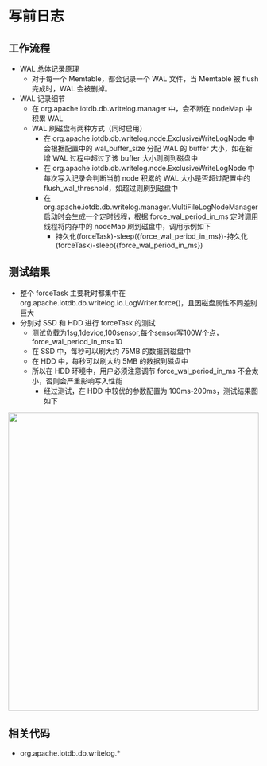 <!--

    Licensed to the Apache Software Foundation (ASF) under one
    or more contributor license agreements.  See the NOTICE file
    distributed with this work for additional information
    regarding copyright ownership.  The ASF licenses this file
    to you under the Apache License, Version 2.0 (the
    "License"); you may not use this file except in compliance
    with the License.  You may obtain a copy of the License at

        http://www.apache.org/licenses/LICENSE-2.0

    Unless required by applicable law or agreed to in writing,
    software distributed under the License is distributed on an
    "AS IS" BASIS, WITHOUT WARRANTIES OR CONDITIONS OF ANY
    KIND, either express or implied.  See the License for the
    specific language governing permissions and limitations
    under the License.

-->

# 写前日志

## 工作流程

* WAL 总体记录原理
  * 对于每一个 Memtable，都会记录一个 WAL 文件，当 Memtable 被 flush 完成时，WAL 会被删掉。
* WAL 记录细节
  * 在 org.apache.iotdb.db.writelog.manager 中，会不断在 nodeMap 中积累 WAL
  * WAL 刷磁盘有两种方式（同时启用）
    * 在 org.apache.iotdb.db.writelog.node.ExclusiveWriteLogNode 中会根据配置中的 wal_buffer_size 分配 WAL 的 buffer 大小，如在新增 WAL 过程中超过了该 buffer 大小则刷到磁盘中
    * 在 org.apache.iotdb.db.writelog.node.ExclusiveWriteLogNode 中每次写入记录会判断当前 node 积累的 WAL 大小是否超过配置中的 flush_wal_threshold，如超过则刷到磁盘中
    * 在 org.apache.iotdb.db.writelog.manager.MultiFileLogNodeManager 启动时会生成一个定时线程，根据 force_wal_period_in_ms 定时调用线程将内存中的 nodeMap 刷到磁盘中，调用示例如下
      * 持久化(forceTask)-sleep({force_wal_period_in_ms})-持久化(forceTask)-sleep({force_wal_period_in_ms})

## 测试结果

* 整个 forceTask 主要耗时都集中在 org.apache.iotdb.db.writelog.io.LogWriter.force()，且因磁盘属性不同差别巨大
* 分别对 SSD 和 HDD 进行 forceTask 的测试
  * 测试负载为1sg,1device,100sensor,每个sensor写100W个点，force_wal_period_in_ms=10
  * 在 SSD 中，每秒可以刷大约 75MB 的数据到磁盘中
  * 在 HDD 中，每秒可以刷大约 5MB 的数据到磁盘中
  * 所以在 HDD 环境中，用户必须注意调节 force_wal_period_in_ms 不会太小，否则会严重影响写入性能
    * 经过测试，在 HDD 中较优的参数配置为 100ms-200ms，测试结果图如下
<img style="width:100%; max-width:800px; max-height:600px; margin-left:auto; margin-right:auto; display:block;" src="https://user-images.githubusercontent.com/24886743/93157479-e3319f80-f73c-11ea-836f-459d03cb2fab.png">

## 相关代码

* org.apache.iotdb.db.writelog.*
